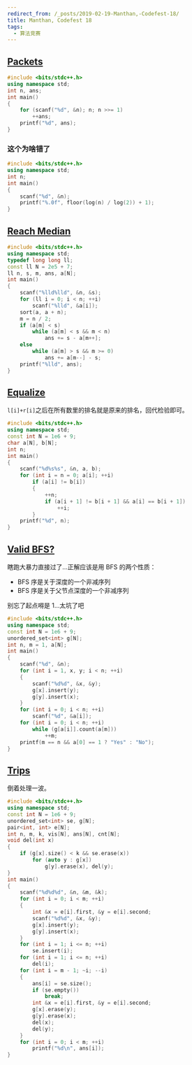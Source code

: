 ```yaml
---
redirect_from: /_posts/2019-02-19-Manthan,-Codefest-18/
title: Manthan, Codefest 18
tags:
  - 算法竞赛
---
```


## [Packets](https://vjudge.net/problem/CodeForces-1037A)

```cpp
#include <bits/stdc++.h>
using namespace std;
int n, ans;
int main()
{
	for (scanf("%d", &n); n; n >>= 1)
		++ans;
	printf("%d", ans);
}
```

### 这个为啥错了

```cpp
#include <bits/stdc++.h>
using namespace std;
int n;
int main()
{
	scanf("%d", &n);
	printf("%.0f", floor(log(n) / log(2)) + 1);
}
```

## [Reach Median](https://vjudge.net/problem/CodeForces-1037B)

```cpp
#include <bits/stdc++.h>
using namespace std;
typedef long long ll;
const ll N = 2e5 + 7;
ll n, s, m, ans, a[N];
int main()
{
	scanf("%lld%lld", &n, &s);
	for (ll i = 0; i < n; ++i)
		scanf("%lld", &a[i]);
	sort(a, a + n);
	m = n / 2;
	if (a[m] < s)
		while (a[m] < s && m < n)
			ans += s - a[m++];
	else
		while (a[m] > s && m >= 0)
			ans += a[m--] - s;
	printf("%lld", ans);
}
```

## [Equalize](https://vjudge.net/problem/CodeForces-1037C)

`l[i]+r[i]`之后在所有数里的排名就是原来的排名，回代检验即可。

```cpp
#include <bits/stdc++.h>
using namespace std;
const int N = 1e6 + 9;
char a[N], b[N];
int n;
int main()
{
	scanf("%d%s%s", &n, a, b);
	for (int i = n = 0; a[i]; ++i)
		if (a[i] != b[i])
		{
			++n;
			if (a[i + 1] != b[i + 1] && a[i] == b[i + 1])
				++i;
		}
	printf("%d", n);
}
```

## [Valid BFS?](https://vjudge.net/problem/CodeForces-1037D)

瞎跑大暴力直接过了…正解应该是用 BFS 的两个性质：

- BFS 序是关于深度的一个非减序列
- BFS 序是关于父节点深度的一个非减序列

别忘了起点嘚是 1…太坑了吧

```cpp
#include <bits/stdc++.h>
using namespace std;
const int N = 1e6 + 9;
unordered_set<int> g[N];
int n, m = 1, a[N];
int main()
{
	scanf("%d", &n);
	for (int i = 1, x, y; i < n; ++i)
	{
		scanf("%d%d", &x, &y);
		g[x].insert(y);
		g[y].insert(x);
	}
	for (int i = 0; i < n; ++i)
		scanf("%d", &a[i]);
	for (int i = 0; i < n; ++i)
		while (g[a[i]].count(a[m]))
			++m;
	printf(m == n && a[0] == 1 ? "Yes" : "No");
}
```

## [Trips](https://vjudge.net/problem/CodeForces-1037E)

倒着处理一波。

```cpp
#include <bits/stdc++.h>
using namespace std;
const int N = 1e6 + 9;
unordered_set<int> se, g[N];
pair<int, int> e[N];
int n, m, k, vis[N], ans[N], cnt[N];
void del(int x)
{
	if (g[x].size() < k && se.erase(x))
		for (auto y : g[x])
			g[y].erase(x), del(y);
}
int main()
{
	scanf("%d%d%d", &n, &m, &k);
	for (int i = 0; i < m; ++i)
	{
		int &x = e[i].first, &y = e[i].second;
		scanf("%d%d", &x, &y);
		g[x].insert(y);
		g[y].insert(x);
	}
	for (int i = 1; i <= n; ++i)
		se.insert(i);
	for (int i = 1; i <= n; ++i)
		del(i);
	for (int i = m - 1; ~i; --i)
	{
		ans[i] = se.size();
		if (se.empty())
			break;
		int &x = e[i].first, &y = e[i].second;
		g[x].erase(y);
		g[y].erase(x);
		del(x);
		del(y);
	}
	for (int i = 0; i < m; ++i)
		printf("%d\n", ans[i]);
}
```
